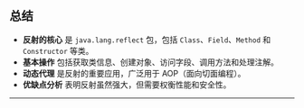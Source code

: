 ## **总结**

- **反射的核心** 是 `java.lang.reflect` 包，包括 `Class`、`Field`、`Method` 和 `Constructor` 等类。
- **基本操作** 包括获取类信息、创建对象、访问字段、调用方法和处理注解。
- **动态代理** 是反射的重要应用，广泛用于 AOP（面向切面编程）。
- **优缺点分析** 表明反射虽然强大，但需要权衡性能和安全性。

---